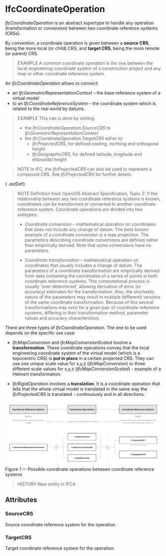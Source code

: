 # IfcCoordinateOperation

_IfcCoordinateOperation_ is an abstract supertype to handle any operation (transformation or conversion) between two coordinate reference systems (CRSs).

By convention, a coordinate operation is given between a **source CRS**, being the more local (or child) CRS; and **target CRS**, being the more remote (or parent) CRS.

> EXAMPLE  A common coordinate operation is the one between the local engineering coordinate system of a construction project and any map or other coordinate reference system.

An _IfcCoordinateOperation_ allows to connect:
- an _IfcGeometricRepresentationContext_ &ndash; the base reference system of a virtual model
- to an _IfcCoordinateReferenceSystem_ &ndash; the coordinate system which is related to the real world by datums.

> EXAMPLE  This can is done by setting:
> - the _IfcCoordinateOperation.SourceCRS_ to _IfcGeometricRepresentationContext_
> - the _IfcCoordinateOperation.TargetCRS_ either to:
>    -	_IfcProjectedCRS_, for defined easting, northing and orthogonal height
>    -	_IfcGeographicCRS_, for defined latitude, longitude and ellipsoidal height

> NOTE  In IFC, the _IfcProjectedCRS_ can also be used to represent a compound CRS. See _IfcProjectedCRS_ for further details.

{ .extDef}
> NOTE  Definition from OpenGIS Abstract Specification, Topic 2:
> If the relationship between any two coordinate reference systems is known, coordinates can be transformed or converted to another coordinate reference system. Coordinate operations are divided into two subtypes:
>
> * _Coordinate conversion_ &ndash; mathematical operation on coordinates that does not include any change of datum. The best-known example of a coordinate conversion is a map projection. The parameters describing coordinate conversions are defined rather than empirically derived. Note that some conversions have no parameters.
>
> * _Coordinate transformation_ &ndash; mathematical operation on coordinates that usually includes a change of datum. The parameters of a coordinate transformation are empirically derived from data containing the coordinates of a series of points in both coordinate reference systems. This computational process is usually &lsquo;over-determined&rsquo;, allowing derivation of error (or accuracy) estimates for the transformation. Also, the stochastic nature of the parameters may result in multiple (different) versions of the same coordinate transformation. Because of this several transformations may exist for a given pair of coordinate reference systems, differing in their transformation method, parameter values and accuracy characteristics.

There are three types of _IfcCoordinateOperation_. The one to be used depends on the specific use case:

- _IfcMapConversion_ and _IfcMapConversionScaled_ involve a **transformation**.
These coordinate operations convey that the local engineering coordinate system of the virtual model (which is a topocentric CRS) is **put in place** in a certain projected CRS.
They can use one unique scale value for x,y,z (_IfcMapConversion_) or three different scale values for x,y,z (_IfcMapConversionScaled_) - example of a Helmert transformation.

- _IfcRigidOperation_ involves a **translation**.
It is a coordinate operation that tells that the whole virtual model is translated in the same way the _IfcProjectedCRS_ is translated - continuously and in all directions.

![Coordinate operations](../../../../figures/ifccoordinateoperation.png)
Figure 1 &mdash; Possible coordinate operations between coordinate reference systems


> HISTORY  New entity in IFC4.

## Attributes

### SourceCRS
Source coordinate reference system for the operation.

### TargetCRS
Target coordinate reference system for the operation.
